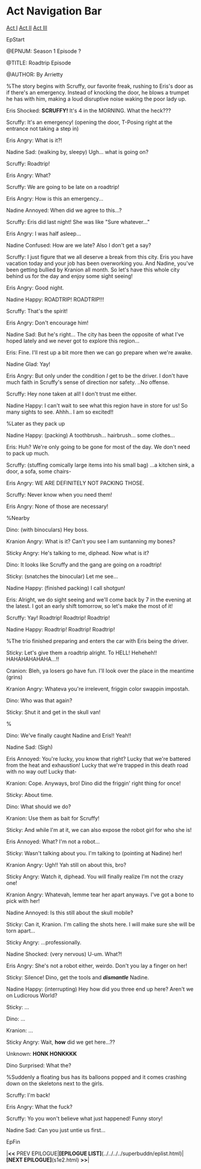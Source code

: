 
# Act Navigation Bar

[Act I](#act-i) [Act II](#act-ii) [Act III](#act-iii)

EpStart

<!-- Epilogue Info -->

@EPNUM: Season 1 Episode ?

@TITLE: Roadtrip Episode

@AUTHOR: By Arrietty

%The story begins with Scruffy, our favorite freak, rushing to Eris's door as if there's an emergency. Instead of knocking the door, he blows a trumpet he has with him, making a loud disruptive noise waking the poor lady up.

Eris Shocked: **SCRUFFY!** It's 4 in the MORNING. What the heck???

Scruffy: It's an emergency! (opening the door, T-Posing right at the entrance not taking a step in)

Eris Angry: What is it?!

Nadine Sad: (walking by, sleepy) Ugh... what is going on?

Scruffy: Roadtrip!

Eris Angry: What?

Scruffy: We are going to be late on a roadtrip!

Eris Angry: How is this an emergency...

Nadine Annoyed: When did we agree to this...?

Scruffy: Eris did last night! She was like "Sure whatever..."

Eris Angry: I was half asleep...

Nadine Confused: How are we late? Also I don't get a say?

Scruffy: I just figure that we all deserve a break from this city. Eris you have vacation today and your job has been overworking you. And Nadine, you've been getting bullied by Kranion all month. So let's have this whole city behind us for the day and enjoy some sight seeing!

Eris Angry: Good night.

Nadine Happy: ROADTRIP! ROADTRIP!!!

Scruffy: That's the spirit!

Eris Angry: Don't encourage him!

Nadine Sad: But he's right... The city has been the opposite of what I've hoped lately and we never got to explore this region...

Eris: Fine. I'll rest up a bit more then we can go prepare when we're awake.

Nadine Glad: Yay!

Eris Angry: But only under the condition *I* get to be the driver. I don't have much faith in Scruffy's sense of direction nor safety. ..No offense.

Scruffy: Hey none taken at all! I don't trust me either.

Nadine Happy: I can't wait to see what this region have in store for us! So many sights to see. Ahhh..  I am so excited!!

%Later as they pack up

Nadine Happy: (packing) A toothbrush... hairbrush... some clothes...

Eris: Huh? We're only going to be gone for most of the day. We don't need to pack up much.

Scruffy: (stuffing comically large items into his small bag) ...a kitchen sink, a door, a sofa, some chairs-

Eris Angry: WE ARE DEFINITELY NOT PACKING THOSE.

Scruffy: Never know when you need them!

Eris Angry: None of those are necessary!

%Nearby

Dino: (with binoculars) Hey boss.

Kranion Angry: What is it? Can't you see I am suntanning my bones?

Sticky Angry: He's talking to me, diphead. Now what is it?

Dino: It looks like Scruffy and the gang are going on a roadtrip! 

Sticky: (snatches the binocular) Let me see...

Nadine Happy: (finished packing) I call shotgun!

Eris: Alright, we do sight seeing and we'll come back by 7 in the evening at the latest. I got an early shift tomorrow, so let's make the most of it!

Scruffy: Yay! Roadtrip! Roadtrip! Roadtrip!

Nadine Happy: Roadtrip! Roadtrip! Roadtrip!

%The trio finished preparing and enters the car with Eris being the driver.

Sticky: Let's give them a roadtrip alright. To HELL! Heheheh!! HAHAHAHAHAHA...!!

Cranion: Bleh, ya losers go have fun. I'll look over the place in the meantime (grins)

Kranion Angry: Whateva you're irrelevent, friggin color swappin impostah.

Dino: Who was that again?

Sticky: Shut it and get in the skull van!

%

Dino: We've finally caught Nadine and Eris!! Yeah!!

Nadine Sad: (Sigh)

Eris Annoyed: You're lucky, you know that right? Lucky that we're battered from the heat and exhaustion! Lucky that we're trapped in this death road with no way out! Lucky that-

Kranion: Cope. Anyways, bro! Dino did the friggin' right thing for once!

Sticky: About time.

Dino: What should we do?

Kranion: Use them as bait for Scruffy!

Sticky: And while I'm at it, we can also expose the robot girl for who she is!

Eris Annoyed: What? I'm not a robot...

Sticky: Wasn't talking about you. I'm talking to (pointing at Nadine) her!

Kranion Angry: Ugh!! Yah still on about this, bro?

Sticky Angry: Watch it, diphead. You will finally realize I'm not the crazy one! 

Kranion Angry: Whatevah, lemme tear her apart anyways. I've got a bone to pick with her!

Nadine Annoyed: Is this still about the skull mobile?

Sticky: Can it, Kranion. I'm calling the shots here. I will make sure she will be torn apart...

Sticky Angry: ...professionally.

Nadine Shocked: (very nervous) U-um. What?!

Eris Angry: She's not a robot either, weirdo. Don't you lay a finger on her!

Sticky: Silence! Dino, get the tools and ***dismantle*** Nadine.

Nadine Happy: (interrupting) Hey how did you three end up here? Aren't we on Ludicrous World?

Sticky: ...

Dino: ...

Kranion: ...

Sticky Angry: Wait, **how** did we get here...??

Unknown: **HONK HONKKKK**

Dino Surprised: What the?

%Suddenly a floating bus has its balloons popped and it comes crashing down on the skeletons next to the girls.

Scruffy: I'm back!

Eris Angry: What the fuck?

Scruffy: Yo you won't believe what just happened! Funny story!

Nadine Sad: Can you just untie us first...

EpFin

|**<<** PREV EPILOGUE|**[EPILOGUE LIST]**(../../../../superbuddn/eplist.html)|**[NEXT EPILOGUE]**(s1e2.html) **>>**|

<script src="{{ '/assets/js/EpFormatter.js' | relative_url }}"></script>